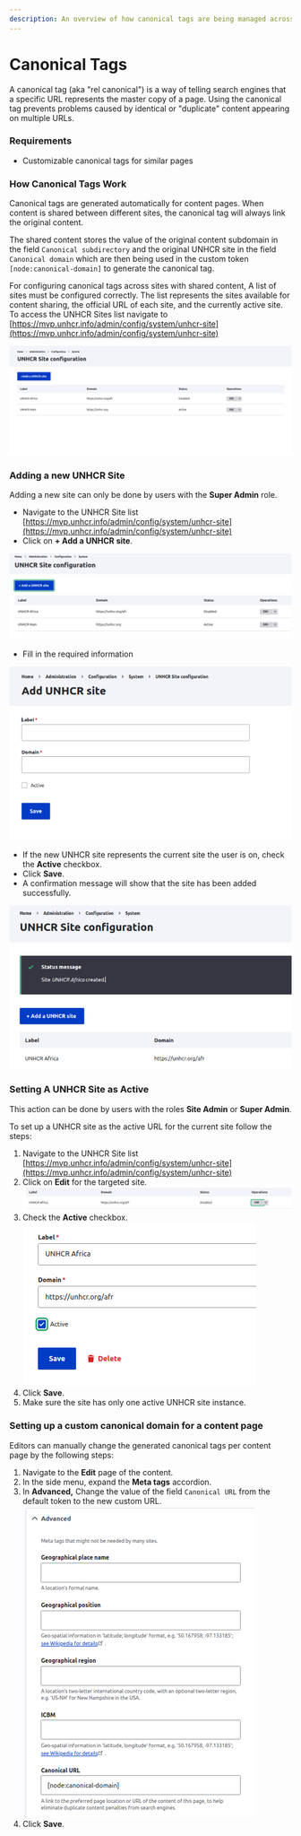```yaml
---
description: An overview of how canonical tags are being managed across UNHCR sites.
---
```


# Canonical Tags

A canonical tag (aka "rel canonical") is a way of telling search engines that a specific URL represents the master copy of a page. Using the canonical tag prevents problems caused by identical or "duplicate" content appearing on multiple URLs.

### Requirements

* Customizable canonical tags for similar pages

### How Canonical Tags Work

Canonical tags are generated automatically for content pages. When content is shared between different sites, the canonical tag will always link the original content.

The shared content stores the value of the original content subdomain in the field `Canonical subdirectory` and the original UNHCR site in the field `Canonical domain` which are then being used in the custom token `[node:canonical-domain]` to generate the canonical tag.

For configuring canonical tags across sites with shared content, A list of sites must be configured correctly. The list represents the sites available for content sharing, the official URL of each site, and the currently active site. To access the UNHCR Sites list navigate to [https://mvp.unhcr.info/admin/config/system/unhcr-site](https://mvp.unhcr.info/admin/config/system/unhcr-site)

![List of configured available sites](<../../drupal-platform-docs/.gitbook/assets/image (5) (2).png>)

### Adding a new UNHCR Site

Adding a new site can only be done by users with the **Super Admin** role.

* Navigate to the UNHCR Site list [https://mvp.unhcr.info/admin/config/system/unhcr-site](https://mvp.unhcr.info/admin/config/system/unhcr-site)
* Click on **+ Add a UNHCR site**.

![Add Sites](<../../drupal-platform-docs/.gitbook/assets/image (7).png>)

* Fill in the required information

![Add UNHCR Site](<../../drupal-platform-docs/.gitbook/assets/image (8) (1).png>)

* If the new UNHCR site represents the current site the user is on, check the **Active** checkbox.
* Click **Save**.
* A confirmation message will show that the site has been added successfully.

![Add Site - Confirmation Message](<../../drupal-platform-docs/.gitbook/assets/image (9) (1) (1) (1).png>)

### Setting A UNHCR Site as Active

This action can be done by users with the roles **Site Admin** or **Super Admin**.

To set up a UNHCR site as the active URL for the current site follow the steps:

1. Navigate to the UNHCR Site list [https://mvp.unhcr.info/admin/config/system/unhcr-site](https://mvp.unhcr.info/admin/config/system/unhcr-site)
2. Click on **Edit** for the targeted site.\
   ![](<../../drupal-platform-docs/.gitbook/assets/image (27).png>)
3. Check the **Active** checkbox.\
   ![](<../../drupal-platform-docs/.gitbook/assets/image (6) (1) (1).png>)
4. Click **Save**.
5. Make sure the site has only one active UNHCR site instance.

### Setting up a custom canonical domain for a content page

Editors can manually change the generated canonical tags per content page by the following steps:

1. Navigate to the **Edit** page of the content.
2. In the side menu, expand the **Meta tags** accordion.
3. In **Advanced,** Change the value of the field `Canonical URL` from the default token to the new custom URL.\
   ![](<../../drupal-platform-docs/.gitbook/assets/image (3) (1).png>)
4. Click **Save**.
